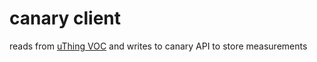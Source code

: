 # canary client

reads from [uThing VOC](https://docs.ohmtech.io/uThingVOC/outputs/) and writes to canary API to store measurements